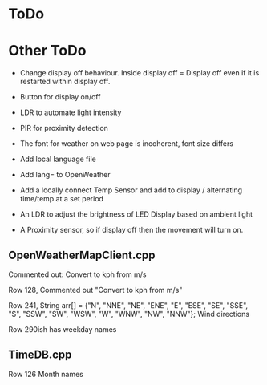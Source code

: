 ToDo
====

Other ToDo
==========
- Change display off behaviour. Inside display off = Display off even if it is restarted within display off.
- Button for display on/off
- LDR to automate light intensity
- PIR for proximity detection
- The font for weather on web page is incoherent, font size differs
- Add local language file
- Add lang= to OpenWeather

- Add a locally connect Temp Sensor and add to display / alternating time/temp at a set period
- An LDR to adjust the brightness of LED Display based on ambient light
- A Proximity sensor, so if display off then the movement will turn on.



OpenWeatherMapClient.cpp
------------------------
Commented out:
Convert to kph from m/s

Row 128, Commented out "Convert to kph from m/s"

Row 241, String arr[] = {"N", "NNE", "NE", "ENE", "E", "ESE", "SE", "SSE", "S", "SSW", "SW", "WSW", "W", "WNW", "NW", "NNW"};
Wind directions

Row 290ish has weekday names


TimeDB.cpp
----------
Row 126 Month names


